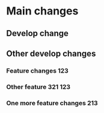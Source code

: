 # Main changes

## Develop change
## Other develop changes

### Feature changes 123

### Other feature 321 123

### One more feature changes 213
